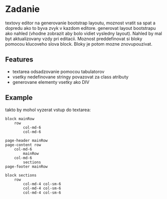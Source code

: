 # Zadanie

textovy editor na generovanie bootstrap layoutu, moznost vratit sa spat a dopredu ako to byva zvyk v kazdom editore.
generovat layout bootstrapu ako nahled (vhodne zobrazit aby bolo vidiet vysledny layout). Nahled by mal byt aktualizovany vzdy pri editacii. 
Moznost preddefinovat si bloky pomocou klucoveho slova block. Bloky je potom mozne znovupouzivat.


## Features

- textarea odsadzovanie pomocou tabulatorov
- vsetky nedefinovane stringy povazovat za class atributy
- generovane elementy vsetky ako DIV 


## Example

takto by mohol vyzerat vstup do textarea:

```
block mainRow
    row
        col-md-6
        col-md-6

page-header mainRow
page-content row
    col-md-6
        mainRow
    col-md-6
        sections
page-footer mainRow

block sections
    row
        col-md-4 col-sm-6
        col-md-4 col-sm-6
        col-md-4 col-sm-6
```